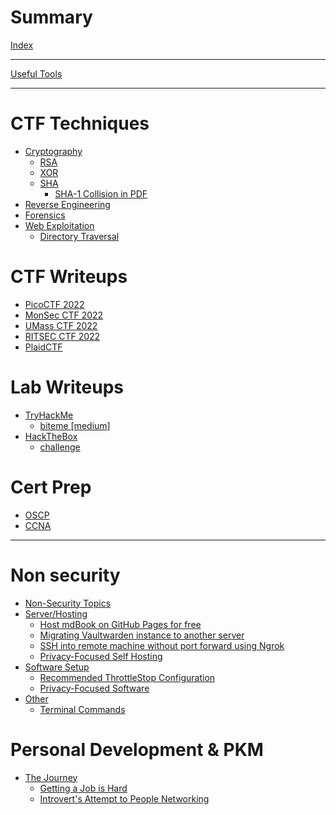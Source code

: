 # Summary

[Index](./index.md)

----

[Useful Tools](./tools.md)

----

# CTF Techniques

- [Cryptography]()
	- [RSA]()
	- [XOR]()
	- [SHA]()
		- [SHA-1 Collision in PDF]()
- [Reverse Engineering]()
- [Forensics]()
- [Web Exploitation]()
	- [Directory Traversal]()


# CTF Writeups

- [PicoCTF 2022]()
- [MonSec CTF 2022]()
- [UMass CTF 2022]()
- [RITSEC CTF 2022]()
- [PlaidCTF]()

# Lab Writeups

- [TryHackMe]()
	- [biteme [medium]]()
- [HackTheBox]()
	- [challenge]()

# Cert Prep
- [OSCP]()
- [CCNA]()

-----------------------

#  Non security

- [Non-Security Topics](_non-sec-index.md)
- [Server/Hosting]()
	- [Host mdBook on GitHub Pages for free]()
	- [Migrating Vaultwarden instance to another server]()
	- [SSH into remote machine without port forward using Ngrok]()
	- [Privacy-Focused Self Hosting]()
- [Software Setup]()
	- [Recommended ThrottleStop Configuration]()
	- [Privacy-Focused Software]()
- [Other]()
	- [Terminal Commands]()
# Personal Development & PKM

- [The Journey](./pkm/journey.md)
	- [Getting a Job is Hard]()
	- [Introvert's Attempt to People Networking]()
